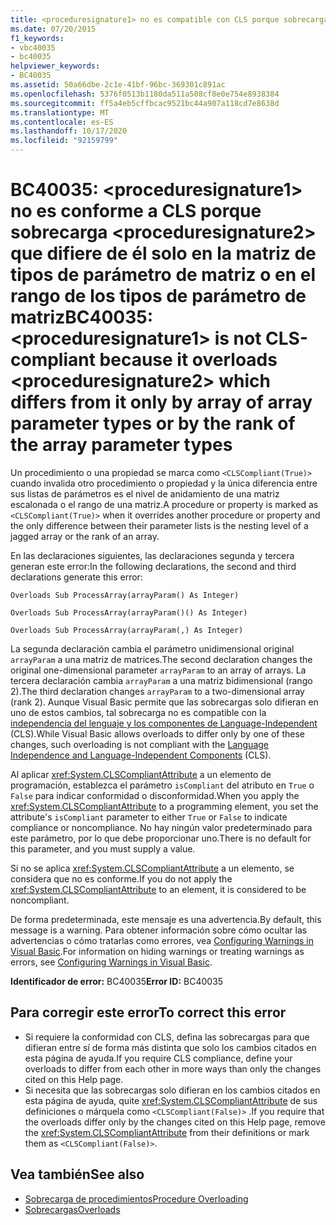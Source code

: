 ```yaml
---
title: <proceduresignature1> no es compatible con CLS porque sobrecarga a <proceduresignature2>, que difiere de ella solo en la matriz de tipos de parámetro de matriz o el rango de los tipos de parámetro de matriz
ms.date: 07/20/2015
f1_keywords:
- vbc40035
- bc40035
helpviewer_keywords:
- BC40035
ms.assetid: 50a66dbe-2c1e-41bf-96bc-369301c891ac
ms.openlocfilehash: 5376f0513b1180da511a508cf8e0e754e8938384
ms.sourcegitcommit: ff5a4eb5cffbcac9521bc44a907a118cd7e8638d
ms.translationtype: MT
ms.contentlocale: es-ES
ms.lasthandoff: 10/17/2020
ms.locfileid: "92159799"
---
```

# <a name="bc40035-proceduresignature1-is-not-cls-compliant-because-it-overloads-proceduresignature2-which-differs-from-it-only-by-array-of-array-parameter-types-or-by-the-rank-of-the-array-parameter-types"></a><span data-ttu-id="11f1c-102">BC40035: \<proceduresignature1> no es conforme a CLS porque sobrecarga \<proceduresignature2> que difiere de él solo en la matriz de tipos de parámetro de matriz o en el rango de los tipos de parámetro de matriz</span><span class="sxs-lookup"><span data-stu-id="11f1c-102">BC40035: \<proceduresignature1> is not CLS-compliant because it overloads \<proceduresignature2> which differs from it only by array of array parameter types or by the rank of the array parameter types</span></span>

<span data-ttu-id="11f1c-103">Un procedimiento o una propiedad se marca como `<CLSCompliant(True)>` cuando invalida otro procedimiento o propiedad y la única diferencia entre sus listas de parámetros es el nivel de anidamiento de una matriz escalonada o el rango de una matriz.</span><span class="sxs-lookup"><span data-stu-id="11f1c-103">A procedure or property is marked as `<CLSCompliant(True)>` when it overrides another procedure or property and the only difference between their parameter lists is the nesting level of a jagged array or the rank of an array.</span></span>

 <span data-ttu-id="11f1c-104">En las declaraciones siguientes, las declaraciones segunda y tercera generan este error:</span><span class="sxs-lookup"><span data-stu-id="11f1c-104">In the following declarations, the second and third declarations generate this error:</span></span>

 `Overloads Sub ProcessArray(arrayParam() As Integer)`

 `Overloads Sub ProcessArray(arrayParam()() As Integer)`

 `Overloads Sub ProcessArray(arrayParam(,) As Integer)`

 <span data-ttu-id="11f1c-105">La segunda declaración cambia el parámetro unidimensional original `arrayParam` a una matriz de matrices.</span><span class="sxs-lookup"><span data-stu-id="11f1c-105">The second declaration changes the original one-dimensional parameter `arrayParam` to an array of arrays.</span></span> <span data-ttu-id="11f1c-106">La tercera declaración cambia `arrayParam` a una matriz bidimensional (rango 2).</span><span class="sxs-lookup"><span data-stu-id="11f1c-106">The third declaration changes `arrayParam` to a two-dimensional array (rank 2).</span></span> <span data-ttu-id="11f1c-107">Aunque Visual Basic permite que las sobrecargas solo difieran en uno de estos cambios, tal sobrecarga no es compatible con la [independencia del lenguaje y los componentes de Language-Independent](../../../standard/language-independence-and-language-independent-components.md) (CLS).</span><span class="sxs-lookup"><span data-stu-id="11f1c-107">While Visual Basic allows overloads to differ only by one of these changes, such overloading is not compliant with the [Language Independence and Language-Independent Components](../../../standard/language-independence-and-language-independent-components.md) (CLS).</span></span>

 <span data-ttu-id="11f1c-108">Al aplicar <xref:System.CLSCompliantAttribute> a un elemento de programación, establezca el parámetro `isCompliant` del atributo en `True` o `False` para indicar conformidad o disconformidad.</span><span class="sxs-lookup"><span data-stu-id="11f1c-108">When you apply the <xref:System.CLSCompliantAttribute> to a programming element, you set the attribute's `isCompliant` parameter to either `True` or `False` to indicate compliance or noncompliance.</span></span> <span data-ttu-id="11f1c-109">No hay ningún valor predeterminado para este parámetro, por lo que debe proporcionar uno.</span><span class="sxs-lookup"><span data-stu-id="11f1c-109">There is no default for this parameter, and you must supply a value.</span></span>

 <span data-ttu-id="11f1c-110">Si no se aplica <xref:System.CLSCompliantAttribute> a un elemento, se considera que no es conforme.</span><span class="sxs-lookup"><span data-stu-id="11f1c-110">If you do not apply the <xref:System.CLSCompliantAttribute> to an element, it is considered to be noncompliant.</span></span>

 <span data-ttu-id="11f1c-111">De forma predeterminada, este mensaje es una advertencia.</span><span class="sxs-lookup"><span data-stu-id="11f1c-111">By default, this message is a warning.</span></span> <span data-ttu-id="11f1c-112">Para obtener información sobre cómo ocultar las advertencias o cómo tratarlas como errores, vea [Configuring Warnings in Visual Basic](/visualstudio/ide/configuring-warnings-in-visual-basic).</span><span class="sxs-lookup"><span data-stu-id="11f1c-112">For information on hiding warnings or treating warnings as errors, see [Configuring Warnings in Visual Basic](/visualstudio/ide/configuring-warnings-in-visual-basic).</span></span>

 <span data-ttu-id="11f1c-113">**Identificador de error:** BC40035</span><span class="sxs-lookup"><span data-stu-id="11f1c-113">**Error ID:** BC40035</span></span>

## <a name="to-correct-this-error"></a><span data-ttu-id="11f1c-114">Para corregir este error</span><span class="sxs-lookup"><span data-stu-id="11f1c-114">To correct this error</span></span>

- <span data-ttu-id="11f1c-115">Si requiere la conformidad con CLS, defina las sobrecargas para que difieran entre sí de forma más distinta que solo los cambios citados en esta página de ayuda.</span><span class="sxs-lookup"><span data-stu-id="11f1c-115">If you require CLS compliance, define your overloads to differ from each other in more ways than only the changes cited on this Help page.</span></span>
- <span data-ttu-id="11f1c-116">Si necesita que las sobrecargas solo difieran en los cambios citados en esta página de ayuda, quite <xref:System.CLSCompliantAttribute> de sus definiciones o márquela como `<CLSCompliant(False)>` .</span><span class="sxs-lookup"><span data-stu-id="11f1c-116">If you require that the overloads differ only by the changes cited on this Help page, remove the <xref:System.CLSCompliantAttribute> from their definitions or mark them as `<CLSCompliant(False)>`.</span></span>

## <a name="see-also"></a><span data-ttu-id="11f1c-117">Vea también</span><span class="sxs-lookup"><span data-stu-id="11f1c-117">See also</span></span>

- [<span data-ttu-id="11f1c-118">Sobrecarga de procedimientos</span><span class="sxs-lookup"><span data-stu-id="11f1c-118">Procedure Overloading</span></span>](../../programming-guide/language-features/procedures/procedure-overloading.md)
- [<span data-ttu-id="11f1c-119">Sobrecargas</span><span class="sxs-lookup"><span data-stu-id="11f1c-119">Overloads</span></span>](../modifiers/overloads.md)

